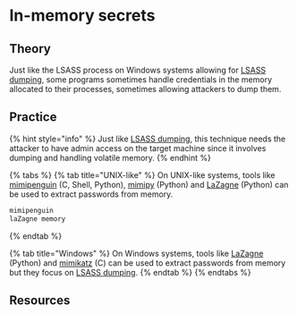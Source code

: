 # In-memory secrets

## Theory

Just like the LSASS process on Windows systems allowing for [LSASS dumping](lsass/), some programs sometimes handle credentials in the memory allocated to their processes, sometimes allowing attackers to dump them.

## Practice

{% hint style="info" %}
Just like [LSASS dumping](lsass/), this technique needs the attacker to have admin access on the target machine since it involves dumping and handling volatile memory.
{% endhint %}

{% tabs %}
{% tab title="UNIX-like" %}
On UNIX-like systems, tools like [mimipenguin](https://github.com/huntergregal/mimipenguin) (C, Shell, Python), [mimipy](https://github.com/n1nj4sec/mimipy) (Python) and [LaZagne](https://github.com/AlessandroZ/LaZagne) (Python) can be used to extract passwords from memory.

```bash
mimipenguin
laZagne memory
```
{% endtab %}

{% tab title="Windows" %}
On Windows systems, tools like [LaZagne](https://github.com/AlessandroZ/LaZagne) (Python) and [mimikatz](https://github.com/gentilkiwi/mimikatz) (C) can be used to extract passwords from memory but they focus on [LSASS dumping](lsass/).
{% endtab %}
{% endtabs %}

## Resources
